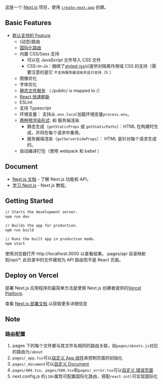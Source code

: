 这是一个 [Next.js](https://nextjs.org/) 项目，使用 [`create-next-app`](https://github.com/vercel/next.js/tree/canary/packages/create-next-app) 创建。

## Basic Features

-   [默认支持的 Feature](https://nextjs.org/docs/basic-features/pages)
    -   (动态)路由
    -   [国际化路由](https://nextjs.org/docs/advanced-features/i18n-routing)
    -   内置 CSS/Sass 支持
        -   可以在 JavaScript 文件导入 CSS 文件
        -   CSS-in-Js：捆绑了[styled-jsx](https://github.com/vercel/styled-jsx)以提供对隔离作用域 CSS 的支持（需要注意的是它 `不支持服务器渲染并且只支持 JS` ）
    -   图像优化
    -   字体优化
    -   [静态文件服务](https://nextjs.org/docs/basic-features/static-file-serving) （./public/ is mapped to /）
    -   [React 快速刷新](https://nextjs.org/blog/next-9-4#fast-refresh)
    -   ESLint
    -   支持 Typescript
    -   环境变量： 支持从`.env.local`加载环境变量`process.env`。
    -   [两种预渲染形式](https://nextjs.org/docs/basic-features/data-fetching): 和 服务端渲染
        -   静态生成（`getStaticProps` 或 `getStaticPaths`）：HTML 在构建时生成，并将在每个请求中重用。
        -   服务器端渲染（`getServerSideProps`）： HTML 是针对每个请求生成的。
    -   自动编译打包（使用 webpack 和 babel ）

## Document

-   [Next.js 文档](https://nextjs.org/docs) - 了解 Next.js 功能和 API。
-   [学习 Next.js](https://nextjs.org/learn) - Next.js 教程。

## Getting Started

```bash
// Starts the development server.
npm run dev

// Builds the app for production.
npm run build

// Runs the built app in production mode.
npm start
```

使用浏览器打开 http://localhost:3000 以查看结果。
pages/api 目录映射到/api/\*. 此目录中的文件被视为 API 路由而不是 React 页面。

## Deploy on Vercel

部署 Next.js 应用程序的最简单方法是使用 Next.js 创建者提供的[Vercel Platform](https://vercel.com/new?utm_medium=default-template&filter=next.js&utm_source=create-next-app&utm_campaign=create-next-app-readme).

查看 [Next.js 部署文档](https://nextjs.org/docs/deployment) 以获取更多详细信息

## Note

### 路由配置

1. pages 下的每个文件都与其文件名相同的路由关联，如`pages/abouts.js`对应的路由为`/about`
2. `pages/_app.tsx`可以[自定义 App 组件](https://nextjs.org/docs/advanced-features/custom-app)来控制页面的初始化
3. `pages/_document`可以[自定义 Document](https://nextjs.org/docs/advanced-features/custom-document)
4. `pages/404.tsx`、`pages/500.tsx`和`pages/_error.tsx`可以[自定义 错误页面](https://nextjs.org/docs/advanced-features/custom-error-page)
5. next.config.js 的`i18n`属性可配置国际化路由，搭配`react-intl`可实现国际化

